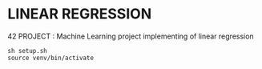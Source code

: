 # LINEAR REGRESSION
42 PROJECT : Machine Learning project implementing of linear regression

```
sh setup.sh
source venv/bin/activate
```